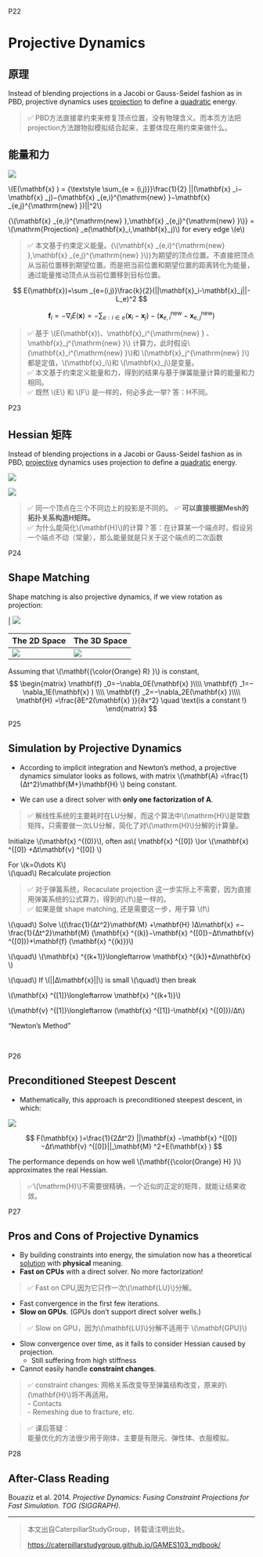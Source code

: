 P22   
# Projective Dynamics     

## 原理

Instead of blending projections in a Jacobi or Gauss-Seidel fashion as in PBD, projective dynamics uses <u>projection</u> to define a <u>quadratic</u> energy.      

> &#x2705; PBD方法直接拿约束来修复顶点位置，没有物理含义。而本页方法把projection方法跟物拟模拟结合起来，主要体现在用约束来做什么。    

## 能量和力

![](./assets/06-10.png)    

\\(E(\mathbf{x} ) = {\textstyle \sum_{e = (i,j)}}\frac{1}{2} ||(\mathbf{x} _i−\mathbf{x} _j)−(\mathbf{x} _{e,i}^{\mathrm{new} }−\mathbf{x} _{e,j}^{\mathrm{new} })||^2\\)



{\\(\mathbf{x} _{e,i}^{\mathrm{new} },\mathbf{x} _{e,j}^{\mathrm{new} }\\)} = \\(\mathrm{Projection} _e(\mathbf{x}_i,\mathbf{x}_j)\\) for every edge \\(e\\)    

> &#x2705; 本文基于约束定义能量。{\\(\mathbf{x} _{e,i}^{\mathrm{new} },\mathbf{x} _{e,j}^{\mathrm{new} }\\)}为期望的顶点位置。不直接把顶点从当前位置移到期望位置。而是把当前位置和期望位置的距离转化为能量，通过能量推动顶点从当前位置移到目标位置。   

$$
 E(\mathbf{x})=\sum _{e=(i,j)}\frac{k}{2}(||\mathbf{x}_i-\mathbf{x}_j||-L_e)^2 
$$  

$$
\mathbf{f} _i=−\nabla_iE(\mathbf{x} )=−{\textstyle \sum _{e:i\in e}}(\mathbf{x} _i−\mathbf{x} _j)−(\mathbf{x} _{e,i}^{\mathrm{new}} −\mathbf{x} _{e,j}^{\mathrm{new} })
$$

> &#x2705; 基于 \\(E(\mathbf{x})、\mathbf{x}_i^{\mathrm{new} } 、\mathbf{x}_j^{\mathrm{new} }\\) 计算力，此时假设\\(\mathbf{x}_i^{\mathrm{new} }\\)和 \\(\mathbf{x}_j^{\mathrm{new} }\\)都是定值，\\(\mathbf{x}_i\\)和 \\(\mathbf{x}_j\\)是变量。   
> &#x2705; 本文基于约束定义能量和力，得到的结果与基于弹簧能量计算的能量和力相同。   
> &#x2705; 既然 \\(E\\) 和 \\(F\\) 是一样的，何必多此一举? 答：H不同。   



P23   
## Hessian 矩阵   

Instead of blending projections in a Jacobi or Gauss-Seidel fashion as in PBD, <u>projective</u> dynamics uses projection to define a <u>quadratic</u> energy.     

![](./assets/06-11.png)    

![](./assets/06-12.png)    


> &#x2705; 同一个顶点在三个不同边上的投影是不同的。 
> &#x2705; **可以直接根据Mesh的拓扑关系构造H矩阵。**  
> &#x2705; 为什么能简化\\(\mathbf{H}\\)的计算？答：在计算某一个端点时，假设另一个端点不动（常量），那么能量就是只关于这个端点的二次函数     



P24  
## Shape Matching

Shape matching is also projective dynamics, if we view rotation as projection:    

|
![](./assets/06-15.png)    

|**The 2D Space**|**The 3D Space**|    
|---|---|    
|![](./assets/06-013.png)|![](./assets/06-014.png)|



Assuming that \\(\mathbf{{\color{Orange} R} }\\) is constant,     
$$
\begin{matrix}
 \mathbf{f} _0=−\nabla_0E(\mathbf{x} )\\\\
\mathbf{f} _1=−\nabla_1E(\mathbf{x} ) \\\\
\mathbf{f} _2=−\nabla_2E(\mathbf{x} )\\\\
\mathbf{H} =\frac{∂E^2(\mathbf{x} )}{∂x^2} \quad \text{is  a constant !}   
\end{matrix}
$$


P25   
## Simulation by Projective Dynamics   

 - According to implicit integration and Newton’s method, a projective dynamics simulator looks as follows, with matrix \\(\mathbf{A} =\frac{1}{∆t^2}\mathbf{M+}\mathbf{H} \\) being constant.    

 - We can use a direct solver with **only one factorization of A**.

> &#x2705; 解线性系统的主要耗时在LU分解，而这个算法中\\(\mathrm{H}\\)是常数矩阵，只需要做一次LU分解，简化了对\\(\mathrm{H}\\)分解的计算量。  

Initialize  \\(\mathbf{x} ^{(0)}\\), often as\\( \mathbf{x} ^{[0]} \\)or \\(\mathbf{x} ^{[0]} +∆t\mathbf{v} ^{[0]} \\)    

For \\(k=0\dots K\\)     
\\(\quad\\) Recalculate projection     

> &#x2705; 对于弹簧系统，Recaculate projection 这一步实际上不需要，因为直接用弹簧系统的公式算力，得到的\\(f\\)是一样的。  
> &#x2705; 如果是做 shape matching, 还是需要这一步，用于算 \\(f\\)    

\\(\quad\\) Solve \\((\frac{1}{∆t^2}\mathbf{M} +\mathbf{H} )∆\mathbf{x} =−\frac{1}{∆t^2}\mathbf{M} (\mathbf{x} ^{(k)}−\mathbf{x} ^{[0]}−∆t\mathbf{v} ^{[0]})+\mathbf{f} (\mathbf{x} ^{(k)})\\)    

\\(\quad\\) \\(\mathbf{x} ^{(k+1)}\longleftarrow \mathbf{x} ^{(k)}+∆\mathbf{x} \\)      

\\(\quad\\) If \\(||∆\mathbf{x}||\\) is small	\\(\quad\\) then break     

\\(\mathbf{x} ^{[1]}\longleftarrow \mathbf{x} ^{(k+1)}\\)    

\\(\mathbf{v} ^{[1]}\longleftarrow (\mathbf{x} ^{[1]}-\mathbf{x} ^{[0]})/∆t\\)

“Newton’s Method”    

$$
\quad
$$


P26  
## Preconditioned Steepest Descent

 - Mathematically, this approach is preconditioned steepest descent, in which:     

![](./assets/06-16.png)    

$$
F(\mathbf{x} )=\frac{1}{2∆t^2} ||\mathbf{x} −\mathbf{x} ^{[0]}−∆t\mathbf{v} ^{[0]}||_\mathbf{M} ^2+E(\mathbf{x} )
$$


The performance depends on how well \\(\mathbf{{\color{Orange} H} }\\) approximates the real Hessian.     


> &#x2705;\\(\mathrm{H}\\)不需要很精确，一个近似的正定的矩阵，就能让结果收敛。  



P27  
## Pros and Cons of Projective Dynamics 



 - By building constraints into energy, the simulation now has a theoretical <u>solution</u> with **physical** meaning.    
 - **Fast on CPUs** with a direct solver. No more factorization!    
> &#x2705; Fast on CPU,因为它只作一次\\(\mathbf{LU}\\)分解。   
 - Fast convergence in the first few iterations.    
 - **Slow on GPUs**. (GPUs don’t support direct solver wells.)    
> &#x2705; Slow on GPU，因为\\(\mathbf{LU}\\)分解不适用于 \\(\mathbf{GPU}\\)   
 - Slow convergence over time, as it fails to consider Hessian caused by projection.     
    - Still suffering from high stiffness    
 - Cannot easily handle **constraint changes**.   
> &#x2705; constraint changes: 网格关系改变导至弹簧结构改变，原来的\\(\mathbf{H}\\)将不再适用。    
    - Contacts    
    - Remeshing due to fracture, etc.      


> &#x2705; 课后答疑：   
能量优化的方法很少用于刚体，主要是有限元、弹性体、衣服模拟。   


P28   
## After-Class Reading


Bouaziz et al. 2014. *Projective Dynamics: Fusing Constraint Projections for Fast Simulation. TOG (SIGGRAPH)*.    

---------------------------------------
> 本文出自CaterpillarStudyGroup，转载请注明出处。
>
> https://caterpillarstudygroup.github.io/GAMES103_mdbook/

